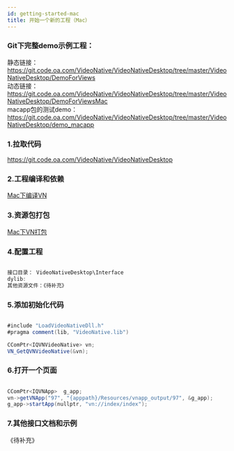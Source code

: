 ```yaml
---
id: getting-started-mac
title: 开始一个新的工程（Mac）
---
```


### Git下完整demo示例工程：   
静态链接：   
https://git.code.oa.com/VideoNative/VideoNativeDesktop/tree/master/VideoNativeDesktop/DemoForViews   
动态链接：   
https://git.code.oa.com/VideoNative/VideoNativeDesktop/tree/master/VideoNativeDesktop/DemoForViewsMac   
macapp包的测试demo：   
https://git.code.oa.com/VideoNative/VideoNativeDesktop/tree/master/VideoNativeDesktop/demo_macapp    

### 1.拉取代码

https://git.code.oa.com/VideoNative/VideoNativeDesktop   

### 2.工程编译和依赖

[Mac下编译VN](desktop/vn-build)   

### 3.资源包打包

[Mac下VN打包](desktop/vn-package)

### 4.配置工程

```groovy

接口目录： VideoNativeDesktop\Interface   
dylib:   
其他资源文件：《待补充》

```

### 5.添加初始化代码

```groovy

#include "LoadVideoNativeDll.h"
#pragma comment(lib, "VideoNative.lib")

CComPtr<IQVNVideoNative> vn;
VN_GetQVNVideoNative(&vn);

```

### 6.打开一个页面

```groovy

CComPtr<IQVNApp>  g_app;
vn->getVNApp("97", "{apppath}/Resources/vnapp_output/97", &g_app);
g_app->startApp(nullptr, "vn://index/index");

```

### 7.其他接口文档和示例

《待补充》  
